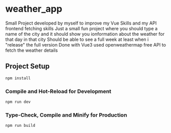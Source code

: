 # weather_app
Small Project developed by myself to improve my Vue Skills and my API frontend fetching skills
Just a small fun project where you should type a name of the city and it should show you ionformation about the weather for that day in that city 
Should be able to see a full week at least when i "release" the full version
Done with Vue3 
used openweathermap free API to fetch the weather details




## Project Setup

```sh
npm install
```

### Compile and Hot-Reload for Development

```sh
npm run dev
```

### Type-Check, Compile and Minify for Production

```sh
npm run build
```
